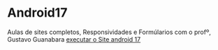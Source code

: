 # Android17
 Aulas de sites completos, Responsividades e Formúlarios  com o profº, Gustavo Guanabara
<a href="https://gutemberghvieira.github.io/Android17/android17.html"> executar o Site android 17 